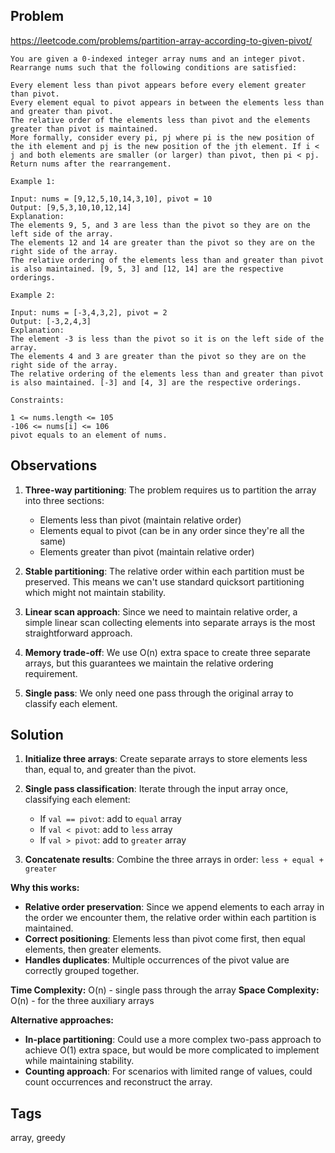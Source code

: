 ## Problem

https://leetcode.com/problems/partition-array-according-to-given-pivot/

```
You are given a 0-indexed integer array nums and an integer pivot. Rearrange nums such that the following conditions are satisfied:

Every element less than pivot appears before every element greater than pivot.
Every element equal to pivot appears in between the elements less than and greater than pivot.
The relative order of the elements less than pivot and the elements greater than pivot is maintained.
More formally, consider every pi, pj where pi is the new position of the ith element and pj is the new position of the jth element. If i < j and both elements are smaller (or larger) than pivot, then pi < pj.
Return nums after the rearrangement.

Example 1:

Input: nums = [9,12,5,10,14,3,10], pivot = 10
Output: [9,5,3,10,10,12,14]
Explanation: 
The elements 9, 5, and 3 are less than the pivot so they are on the left side of the array.
The elements 12 and 14 are greater than the pivot so they are on the right side of the array.
The relative ordering of the elements less than and greater than pivot is also maintained. [9, 5, 3] and [12, 14] are the respective orderings.

Example 2:

Input: nums = [-3,4,3,2], pivot = 2
Output: [-3,2,4,3]
Explanation: 
The element -3 is less than the pivot so it is on the left side of the array.
The elements 4 and 3 are greater than the pivot so they are on the right side of the array.
The relative ordering of the elements less than and greater than pivot is also maintained. [-3] and [4, 3] are the respective orderings.

Constraints:

1 <= nums.length <= 105
-106 <= nums[i] <= 106
pivot equals to an element of nums.
```

## Observations

1. **Three-way partitioning**: The problem requires us to partition the array into three sections:
   - Elements less than pivot (maintain relative order)
   - Elements equal to pivot (can be in any order since they're all the same)
   - Elements greater than pivot (maintain relative order)

2. **Stable partitioning**: The relative order within each partition must be preserved. This means we can't use standard quicksort partitioning which might not maintain stability.

3. **Linear scan approach**: Since we need to maintain relative order, a simple linear scan collecting elements into separate arrays is the most straightforward approach.

4. **Memory trade-off**: We use O(n) extra space to create three separate arrays, but this guarantees we maintain the relative ordering requirement.

5. **Single pass**: We only need one pass through the original array to classify each element.

## Solution

1. **Initialize three arrays**: Create separate arrays to store elements less than, equal to, and greater than the pivot.

2. **Single pass classification**: Iterate through the input array once, classifying each element:
   - If `val == pivot`: add to `equal` array
   - If `val < pivot`: add to `less` array  
   - If `val > pivot`: add to `greater` array

3. **Concatenate results**: Combine the three arrays in order: `less + equal + greater`

**Why this works:**
- **Relative order preservation**: Since we append elements to each array in the order we encounter them, the relative order within each partition is maintained.
- **Correct positioning**: Elements less than pivot come first, then equal elements, then greater elements.
- **Handles duplicates**: Multiple occurrences of the pivot value are correctly grouped together.

**Time Complexity:** O(n) - single pass through the array
**Space Complexity:** O(n) - for the three auxiliary arrays

**Alternative approaches:**
- **In-place partitioning**: Could use a more complex two-pass approach to achieve O(1) extra space, but would be more complicated to implement while maintaining stability.
- **Counting approach**: For scenarios with limited range of values, could count occurrences and reconstruct the array.

## Tags

array, greedy